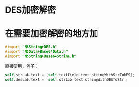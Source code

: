 # DES加密解密
# 在需要加密解密的地方加
```Objective-c
#import "NSString+DES.h"
#import "NSData+Base64Data.h"
#import "NSString+Base64String.h"
```
直接使用，例子：
```Objective-c
self.strLab.text = [self.textField.text stringWithStrToDES];
self.desLab.text = [self.strLab.text stringWithDESToStr];
```
